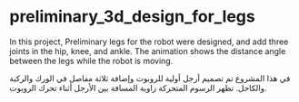 # preliminary_3d_design_for_legs

In this project, Preliminary legs for the robot were designed, and add three joints in the hip, knee, and ankle.
The animation shows the distance angle between the legs while the robot is moving.

في هذا المشروع تم تصميم أرجل أولية للروبوت وإضافة ثلاثة مفاصل في الورك والركبة والكاحل.
تظهر الرسوم المتحركة زاوية المسافة بين الأرجل أثناء تحرك الروبوت.
